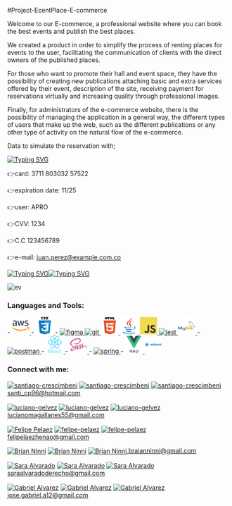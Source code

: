 #Project-EcentPlace-E-commerce

Welcome to our E-commerce, a professional website where you can book the best events and publish the best places.

We created a product in order to simplify the process of renting places for events to the user, facilitating the communication of clients with the direct owners of the published places.

For those who want to promote their hall and event space, they have the possibility of creating new publications attaching basic and extra services offered by their event, description of the site, receiving payment for reservations virtually and increasing quality through professional images.

Finally, for administrators of the e-commerce website, there is the possibility of managing the application in a general way, the different types of users that make up the web, such as the different publications or any other type of activity on the natural flow of the e-commerce.

Data to simulate the reservation with;

[![Typing SVG](https://readme-typing-svg.demolab.com/?font=Fira+Code&weight=700&size=14&duration=9000&pause=1000&vCenter=true&width=435&lines=Mercado+Pago)](https://git.io/typing-svg)

👉card:
3711 803032 57522

👉expiration date:
11/25

👉user:
APRO

👉CVV:
1234

👉C.C
123456789

👉e-mail:
juan.perez@example.com.co





[![Typing SVG](https://readme-typing-svg.demolab.com?font=&weight=600&size=22&pause=1000&color=F74338&background=FFFFFF00&repeat=false&width=535&lines=+%F0%9F%91%87+Press+to+know+Event+Place+%F0%9F%91%87)](https://git.io/typing-svg)<a href="http://www.eventplace.s3-website.us-east-2.amazonaws.com/"><img src="https://readme-typing-svg.demolab.com?font=&weight=600&size=32&pause=1000&color=F7F7F7&background=FFFFFF00&width=535&lines=+%E2%AD%90+Event+Place+%E2%AD%90" alt="Typing SVG" /></a>


![ev](https://github.com/LucianoGelvez/Proyecto-E-commerce-EventPlace/assets/111015329/7c469d4b-8528-41b0-8e83-1643280d6b80)


<h3 align="left">Languages and Tools:</h3>

<p align="left"> - <a href="https://aws.amazon.com" target="_blank" rel="noreferrer"> <img src="https://raw.githubusercontent.com/devicons/devicon/master/icons/amazonwebservices/amazonwebservices-original-wordmark.svg" alt="aws" width="40" height="40"/> </a> - <a href="https://www.w3schools.com/css/" target="_blank" rel="noreferrer"> <img src="https://raw.githubusercontent.com/devicons/devicon/master/icons/css3/css3-original-wordmark.svg" alt="css3" width="40" height="40"/> </a> - <a href="https://www.figma.com/" target="_blank" rel="noreferrer"> <img src="https://www.vectorlogo.zone/logos/figma/figma-icon.svg" alt="figma" width="40" height="40"/> </a> <a href="https://git-scm.com/" target="_blank" rel="noreferrer"> <img src="https://www.vectorlogo.zone/logos/git-scm/git-scm-icon.svg" alt="git" width="40" height="40"/> </a> <a href="https://www.w3.org/html/" target="_blank" rel="noreferrer"> <img src="https://raw.githubusercontent.com/devicons/devicon/master/icons/html5/html5-original-wordmark.svg" alt="html5" width="40" height="40"/> </a> <a href="https://www.java.com" target="_blank" rel="noreferrer"> <img src="https://raw.githubusercontent.com/devicons/devicon/master/icons/java/java-original.svg" alt="java" width="40" height="40"/> </a> <a href="https://developer.mozilla.org/en-US/docs/Web/JavaScript" target="_blank" rel="noreferrer"> <img src="https://raw.githubusercontent.com/devicons/devicon/master/icons/javascript/javascript-original.svg" alt="javascript" width="40" height="40"/> </a> <a href="https://jestjs.io" target="_blank" rel="noreferrer"> <img src="https://www.vectorlogo.zone/logos/jestjsio/jestjsio-icon.svg" alt="jest" width="40" height="40"/> </a>  <a href="https://www.mysql.com/" target="_blank" rel="noreferrer"> <img src="https://raw.githubusercontent.com/devicons/devicon/master/icons/mysql/mysql-original-wordmark.svg" alt="mysql" width="40" height="40"/> </a> - <a href="https://postman.com" target="_blank" rel="noreferrer"> <img src="https://www.vectorlogo.zone/logos/getpostman/getpostman-icon.svg" alt="postman" width="40" height="40"/> </a> - <a href="https://reactjs.org/" target="_blank" rel="noreferrer"> <img src="https://raw.githubusercontent.com/devicons/devicon/master/icons/react/react-original-wordmark.svg" alt="react" width="40" height="40"/> </a> - <a href="https://sass-lang.com" target="_blank" rel="noreferrer"> <img src="https://raw.githubusercontent.com/devicons/devicon/master/icons/sass/sass-original.svg" alt="sass" width="40" height="40"/> </a> - <a href="https://spring.io/" target="_blank" rel="noreferrer"> <img src="https://www.vectorlogo.zone/logos/springio/springio-icon.svg" alt="spring" width="40" height="40"/> </a> - <a href="https://vuejs.org/" target="_blank" rel="noreferrer"> <img src="https://raw.githubusercontent.com/devicons/devicon/master/icons/vuejs/vuejs-original-wordmark.svg" alt="vuejs" width="40" height="40"/> </a> <a href="https://webpack.js.org" target="_blank" rel="noreferrer"> <img src="https://raw.githubusercontent.com/devicons/devicon/d00d0969292a6569d45b06d3f350f463a0107b0d/icons/webpack/webpack-original-wordmark.svg" alt="webpack" width="40" height="40"/> </a> </p>


<h3 align="left">Connect with me:</h3>
<p align="left">
<a href="https://linkedin.com/in/santiago-crescimbeni" target="blank"><img align="center" src="https://raw.githubusercontent.com/rahuldkjain/github-profile-readme-generator/master/src/images/icons/Social/linked-in-alt.svg" alt="santiago-crescimbeni" height="30" width="40" /></a>
<a href="https://api.whatsapp.com/send?phone=54903534299579&text=Nuevo chat con Santiago Crescimbeni" target="blank"><img align="center" src="https://raw.githubusercontent.com/rahuldkjain/github-profile-readme-generator/master/src/images/icons/Social/whatsapp.svg" alt="santiago-crescimbeni" height="30" width="40" /></a>
  <a href="https://www.hotmail.com" target="blank"> <img align="center" src="https://www.innovacionate.com/images/correo.png" alt="santiago-crescimbeni" height="30" width="40" border-radius="30" />  santi_cp96@hotmail.com </a>

  <a href="https://www.linkedin.com/in/lucianogelvez/" target="blank"><img align="center" src="https://raw.githubusercontent.com/rahuldkjain/github-profile-readme-generator/master/src/images/icons/Social/linked-in-alt.svg" alt="luciano-gelvez" height="30" width="40" /></a>
<a href="https://api.whatsapp.com/send?phone=2613865201&text=Nuevo chat con Luciano Gelvez" target="blank"><img align="center" src="https://raw.githubusercontent.com/rahuldkjain/github-profile-readme-generator/master/src/images/icons/Social/whatsapp.svg" alt="luciano-gelvez" height="30" width="40" /></a>
  <a href="https://www.gmail.com" target="blank"> <img align="center" src="https://www.innovacionate.com/images/correo.png" alt="luciano-gelvez" height="30" width="40" border-radius="30" /> lucianomagallanes55@gmail.com </a>

  <a href="https://www.linkedin.com/in/felipe-pel%C3%A1ez-050965257/" target="blank"><img align="center" src="https://raw.githubusercontent.com/rahuldkjain/github-profile-readme-generator/master/src/images/icons/Social/linked-in-alt.svg" alt="Felipe Pelaez" height="30" width="40" /></a>
<a href="https://api.whatsapp.com/send?phone=+573104324834&text=Nuevo chat con Felipe Pelaez" target="blank"><img align="center" src="https://raw.githubusercontent.com/rahuldkjain/github-profile-readme-generator/master/src/images/icons/Social/whatsapp.svg" alt="felipe-pelaez" height="30" width="40" /></a>
  <a href="https://www.gmail.com" target="blank"> <img align="center" src="https://www.innovacionate.com/images/correo.png" alt="felipe-pelaez" height="30" width="40" border-radius="30" /> felipelaezhenao@gmail.com </a>

  <a href="https://www.linkedin.com/in/braian-ninni-532972159/" target="blank"><img align="center" src="https://raw.githubusercontent.com/rahuldkjain/github-profile-readme-generator/master/src/images/icons/Social/linked-in-alt.svg" alt="Brian Ninni" height="30" width="40" /></a>
<a href="https://api.whatsapp.com/send?phone=+542345652616&text=Nuevo chat con Brian Ninni" target="blank"><img align="center" src="https://raw.githubusercontent.com/rahuldkjain/github-profile-readme-generator/master/src/images/icons/Social/whatsapp.svg" alt="Brian Ninni" height="30" width="40" /></a>
  <a href="https://www.gmail.com" target="blank"> <img align="center" src="https://www.innovacionate.com/images/correo.png" alt="Brian Ninni" height="30" width="40" border-radius="30" /> braianninni@gmail.com </a>

  <a href="https://www.linkedin.com/in/sara-alvarado-duran-4a8922157/" target="blank"><img align="center" src="https://raw.githubusercontent.com/rahuldkjain/github-profile-readme-generator/master/src/images/icons/Social/linked-in-alt.svg" alt="Sara Alvarado" height="30" width="40" /></a>
<a href="https://api.whatsapp.com/send?phone=+573123685048 &text=Nuevo chat con Sara Alvarado" target="blank"><img align="center" src="https://raw.githubusercontent.com/rahuldkjain/github-profile-readme-generator/master/src/images/icons/Social/whatsapp.svg" alt="Sara Alvarado" height="30" width="40" /></a>
  <a href="https://www.gmail.com" target="blank"> <img align="center" src="https://www.innovacionate.com/images/correo.png" alt="Sara Alvarado" height="30" width="40" border-radius="30" /> saraalvaradoderecho@gmail.com </a>

  <a href="https://www.linkedin.com/in/gabriel-alvarez-dev/" target="blank"><img align="center" src="https://raw.githubusercontent.com/rahuldkjain/github-profile-readme-generator/master/src/images/icons/Social/linked-in-alt.svg" alt="Gabriel Alvarez" height="30" width="40" /></a>
<a href="https://api.whatsapp.com/send?phone=+57 3114229427&text=Nuevo chat conGabriel Alvarez" target="blank"><img align="center" src="https://raw.githubusercontent.com/rahuldkjain/github-profile-readme-generator/master/src/images/icons/Social/whatsapp.svg" alt="Gabriel Alvarez" height="30" width="40" /></a>
  <a href="https://www.gmail.com" target="blank"> <img align="center" src="https://www.innovacionate.com/images/correo.png" alt="Gabriel Alvarez" height="30" width="40" border-radius="30" /> jose.gabriel.a12@gmail.com </a>
</p>

